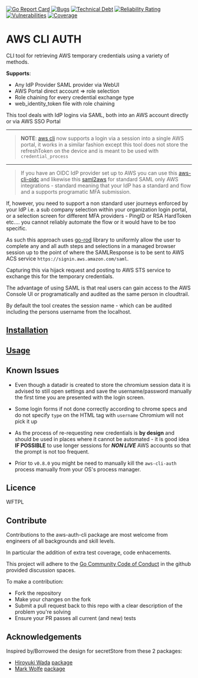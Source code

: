 [![Go Report Card](https://goreportcard.com/badge/github.com/dnitsch/aws-cli-auth)](https://goreportcard.com/report/github.com/dnitsch/aws-cli-auth)
[![Bugs](https://sonarcloud.io/api/project_badges/measure?project=dnitsch_aws-cli-auth&metric=bugs)](https://sonarcloud.io/summary/new_code?id=dnitsch_aws-cli-auth)
[![Technical Debt](https://sonarcloud.io/api/project_badges/measure?project=dnitsch_aws-cli-auth&metric=sqale_index)](https://sonarcloud.io/summary/new_code?id=dnitsch_aws-cli-auth)
[![Reliability Rating](https://sonarcloud.io/api/project_badges/measure?project=dnitsch_aws-cli-auth&metric=reliability_rating)](https://sonarcloud.io/summary/new_code?id=dnitsch_aws-cli-auth)
[![Vulnerabilities](https://sonarcloud.io/api/project_badges/measure?project=dnitsch_aws-cli-auth&metric=vulnerabilities)](https://sonarcloud.io/summary/new_code?id=dnitsch_aws-cli-auth)
[![Coverage](https://sonarcloud.io/api/project_badges/measure?project=dnitsch_aws-cli-auth&metric=coverage)](https://sonarcloud.io/summary/new_code?id=dnitsch_aws-cli-auth)

# AWS CLI AUTH

CLI tool for retrieving AWS temporary credentials using a variety of methods.

**Supports**:

- Any IdP Provider SAML provider via WebUI
- AWS Portal direct account => role selection
- Role chaining for every credential exchange type
- web_identity_token file with role chaining

This tool deals with IdP logins via SAML, both into an AWS account directly or via AWS SSO Portal

---
> **NOTE**: [aws cli](https://awscli.amazonaws.com/v2/documentation/api/latest/reference/sso/login.html) now supports a login via a session into a single AWS portal, it works in a similar fashion except this tool does not store the refreshToken on the device and is meant to be used with `credential_process`
---

> If you have an OIDC IdP provider set up to AWS you can use this [aws-cli-oidc](https://github.com/openstandia/aws-cli-oidc) and likewise this [saml2aws](https://github.com/Versent/saml2aws) for standard SAML only AWS integrations - standard meaning that your IdP has a standard and flow and a supports programatic MFA submission.

If, however, you need to support a non standard user journeys enforced by your IdP i.e. a sub company selection within your organization login portal, or a selection screen for different MFA providers - PingID or RSA HardToken etc.... you cannot reliably automate the flow or it would have to be too specific.

As such this approach uses [go-rod](https://github.com/go-rod/rod) library to uniformly allow the user to complete any and all auth steps and selections in a managed browser session up to the point of where the SAMLResponse is to be sent to AWS ACS service `https://signin.aws.amazon.com/saml`. 

Capturing this via hijack request and posting to AWS STS service to exchange this for the temporary credentials.

The advantage of using SAML is that real users can gain access to the AWS Console UI or programatically and audited as the same person in cloudtrail.

By default the tool creates the session name - which can be audited including the persons username from the localhost.

## [Installation](./docs/install.md)

## [Usage](./docs/usage.md)

## Known Issues

- Even though a datadir is created to store the chromium session data it is advised to still open settings and save the username/password manually the first time you are presented with the login screen.

- Some login forms if not done correctly according to chrome specs and do not specify `type` on the HTML tag with `username` Chromium will not pick it up

- As the process of re-requesting new credentials is **by design** and should be used in places where it cannot be automated - it is good idea **IF POSSIBLE** to use longer sessions for ***NON LIVE*** AWS accounts so that the prompt is not too frequent.

- Prior to `v0.8.0` you might be need to manually kill the `aws-cli-auth` process manually from your OS's process manager.

## Licence

WFTPL

## Contribute

Contributions to the aws-auth-cli package are most welcome from engineers of all backgrounds and skill levels. 

In particular the addition of extra test coverage, code enhacements.

This project will adhere to the [Go Community Code of Conduct](https://go.dev/conduct) in the github provided discussion spaces.

To make a contribution:

- Fork the repository
- Make your changes on the fork
- Submit a pull request back to this repo with a clear description of the problem you're solving
- Ensure your PR passes all current (and new) tests

## Acknowledgements

Inspired by/Borrowed the design for secretStore from these 2 packages:

- [Hiroyuki Wada](https://github.com/wadahiro) [package](https://github.com/openstandia/aws-cli-oidc) 
- [Mark Wolfe](https://github.com/wolfeidau) [package](https://github.com/Versent/saml2aws)
